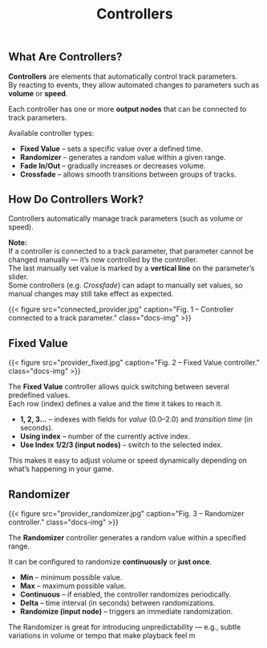 ﻿---
title: "Controllers"
icon: "🎛️"
description: "A simple way to automatically change track parameters."
weight: 37
---

## What Are Controllers?

**Controllers** are elements that automatically control track parameters.  
By reacting to events, they allow automated changes to parameters such as **volume** or **speed**.

Each controller has one or more **output nodes** that can be connected to track parameters.

Available controller types:
- **Fixed Value** – sets a specific value over a defined time.  
- **Randomizer** – generates a random value within a given range.  
- **Fade In/Out** – gradually increases or decreases volume.  
- **Crossfade** – allows smooth transitions between groups of tracks.

## How Do Controllers Work?

Controllers automatically manage track parameters (such as volume or speed).  

**Note:**  
If a controller is connected to a track parameter, that parameter cannot be changed manually — it’s now controlled by the controller.  
The last manually set value is marked by a **vertical line** on the parameter’s slider.  
Some controllers (e.g. *Crossfade*) can adapt to manually set values, so manual changes may still take effect as expected.

{{< figure src="connected_provider.jpg" caption="Fig. 1 – Controller connected to a track parameter." class="docs-img" >}}

## Fixed Value

{{< figure src="provider_fixed.jpg" caption="Fig. 2 – Fixed Value controller." class="docs-img" >}}

The **Fixed Value** controller allows quick switching between several predefined values.  
Each row (index) defines a value and the time it takes to reach it.

- **1, 2, 3...** – indexes with fields for *value* (0.0–2.0) and *transition time* (in seconds).  
- **Using index** – number of the currently active index.  
- **Use Index 1/2/3 (input nodes)** – switch to the selected index.  

This makes it easy to adjust volume or speed dynamically depending on what’s happening in your game.

## Randomizer

{{< figure src="provider_randomizer.jpg" caption="Fig. 3 – Randomizer controller." class="docs-img" >}}

The **Randomizer** controller generates a random value within a specified range.  

It can be configured to randomize **continuously** or **just once**.

- **Min** – minimum possible value.  
- **Max** – maximum possible value.  
- **Continuous** – if enabled, the controller randomizes periodically.  
- **Delta** – time interval (in seconds) between randomizations.  
- **Randomize (input node)** – triggers an immediate randomization.  

The Randomizer is great for introducing unpredictability — e.g., subtle variations in volume or tempo that make playback feel m
